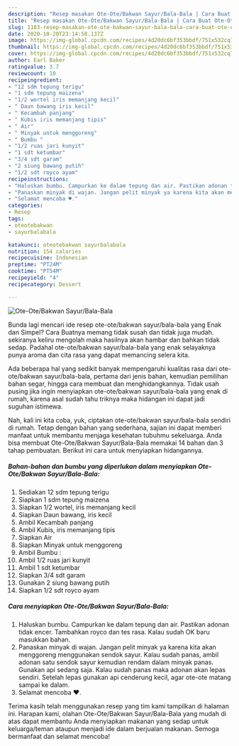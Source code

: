 ```yaml
---
description: "Resep masakan Ote-Ote/Bakwan Sayur/Bala-Bala | Cara Buat Ote-Ote/Bakwan Sayur/Bala-Bala Yang Enak Banget"
title: "Resep masakan Ote-Ote/Bakwan Sayur/Bala-Bala | Cara Buat Ote-Ote/Bakwan Sayur/Bala-Bala Yang Enak Banget"
slug: 1183-resep-masakan-ote-ote-bakwan-sayur-bala-bala-cara-buat-ote-ote-bakwan-sayur-bala-bala-yang-enak-banget
date: 2020-10-20T23:14:58.137Z
image: https://img-global.cpcdn.com/recipes/4d20dc6bf353bbdf/751x532cq70/ote-otebakwan-sayurbala-bala-foto-resep-utama.jpg
thumbnail: https://img-global.cpcdn.com/recipes/4d20dc6bf353bbdf/751x532cq70/ote-otebakwan-sayurbala-bala-foto-resep-utama.jpg
cover: https://img-global.cpcdn.com/recipes/4d20dc6bf353bbdf/751x532cq70/ote-otebakwan-sayurbala-bala-foto-resep-utama.jpg
author: Earl Baker
ratingvalue: 3.7
reviewcount: 10
recipeingredient:
- "12 sdm tepung terigu"
- "1 sdm tepung maizena"
- "1/2 wortel iris memanjang kecil"
- " Daun bawang iris kecil"
- " Kecambah panjang"
- " Kubis iris memanjang tipis"
- " Air"
- " Minyak untuk menggoreng"
- " Bumbu "
- "1/2 ruas jari kunyit"
- "1 sdt ketumbar"
- "3/4 sdt garam"
- "2 siung bawang putih"
- "1/2 sdt royco ayam"
recipeinstructions:
- "Haluskan bumbu. Campurkan ke dalam tepung dan air. Pastikan adonan tidak encer. Tambahkan royco dan tes rasa. Kalau sudah OK baru masukkan bahan."
- "Panaskan minyak di wajan. Jangan pelit minyak ya karena kita akan menggoreng menggunakan sendok sayur. Kalau sudah panas, ambil adonan satu sendok sayur kemudian rendam dalam minyak panas. Gunakan api sedang saja. Kalau sudah panas maka adonan akan lepas sendiri. Setelah lepas gunakan api cenderung kecil, agar ote-ote matang sampai ke dalam."
- "Selamat mencoba ♥️."
categories:
- Resep
tags:
- oteotebakwan
- sayurbalabala

katakunci: oteotebakwan sayurbalabala 
nutrition: 154 calories
recipecuisine: Indonesian
preptime: "PT24M"
cooktime: "PT54M"
recipeyield: "4"
recipecategory: Dessert

---
```



![Ote-Ote/Bakwan Sayur/Bala-Bala](https://img-global.cpcdn.com/recipes/4d20dc6bf353bbdf/751x532cq70/ote-otebakwan-sayurbala-bala-foto-resep-utama.jpg)

Bunda lagi mencari ide resep ote-ote/bakwan sayur/bala-bala yang Enak dan Simpel? Cara Buatnya memang tidak susah dan tidak juga mudah. sekiranya keliru mengolah maka hasilnya akan hambar dan bahkan tidak sedap. Padahal ote-ote/bakwan sayur/bala-bala yang enak selayaknya punya aroma dan cita rasa yang dapat memancing selera kita.

Ada beberapa hal yang sedikit banyak mempengaruhi kualitas rasa dari ote-ote/bakwan sayur/bala-bala, pertama dari jenis bahan, kemudian pemilihan bahan segar, hingga cara membuat dan menghidangkannya. Tidak usah pusing jika ingin menyiapkan ote-ote/bakwan sayur/bala-bala yang enak di rumah, karena asal sudah tahu triknya maka hidangan ini dapat jadi suguhan istimewa.




Nah, kali ini kita coba, yuk, ciptakan ote-ote/bakwan sayur/bala-bala sendiri di rumah. Tetap dengan bahan yang sederhana, sajian ini dapat memberi manfaat untuk membantu menjaga kesehatan tubuhmu sekeluarga. Anda bisa membuat Ote-Ote/Bakwan Sayur/Bala-Bala memakai 14 bahan dan 3 tahap pembuatan. Berikut ini cara untuk menyiapkan hidangannya.

<!--inarticleads1-->

##### Bahan-bahan dan bumbu yang diperlukan dalam menyiapkan Ote-Ote/Bakwan Sayur/Bala-Bala:

1. Sediakan 12 sdm tepung terigu
1. Siapkan 1 sdm tepung maizena
1. Siapkan 1/2 wortel, iris memanjang kecil
1. Siapkan  Daun bawang, iris kecil
1. Ambil  Kecambah panjang
1. Ambil  Kubis, iris memanjang tipis
1. Siapkan  Air
1. Siapkan  Minyak untuk menggoreng
1. Ambil  Bumbu :
1. Ambil 1/2 ruas jari kunyit
1. Ambil 1 sdt ketumbar
1. Siapkan 3/4 sdt garam
1. Gunakan 2 siung bawang putih
1. Siapkan 1/2 sdt royco ayam




<!--inarticleads2-->

##### Cara menyiapkan Ote-Ote/Bakwan Sayur/Bala-Bala:

1. Haluskan bumbu. Campurkan ke dalam tepung dan air. Pastikan adonan tidak encer. Tambahkan royco dan tes rasa. Kalau sudah OK baru masukkan bahan.
1. Panaskan minyak di wajan. Jangan pelit minyak ya karena kita akan menggoreng menggunakan sendok sayur. Kalau sudah panas, ambil adonan satu sendok sayur kemudian rendam dalam minyak panas. Gunakan api sedang saja. Kalau sudah panas maka adonan akan lepas sendiri. Setelah lepas gunakan api cenderung kecil, agar ote-ote matang sampai ke dalam.
1. Selamat mencoba ♥️.




Terima kasih telah menggunakan resep yang tim kami tampilkan di halaman ini. Harapan kami, olahan Ote-Ote/Bakwan Sayur/Bala-Bala yang mudah di atas dapat membantu Anda menyiapkan makanan yang sedap untuk keluarga/teman ataupun menjadi ide dalam berjualan makanan. Semoga bermanfaat dan selamat mencoba!
